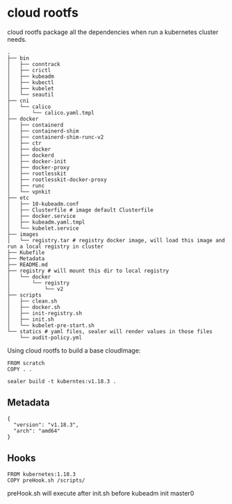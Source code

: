 # cloud rootfs

cloud rootfs package all the dependencies when run a kubernetes cluster needs.

```shell script
.
├── bin
│   ├── conntrack
│   ├── crictl
│   ├── kubeadm
│   ├── kubectl
│   ├── kubelet
│   └── seautil
├── cni
│   └── calico
│       └── calico.yaml.tmpl
├── docker
│   ├── containerd
│   ├── containerd-shim
│   ├── containerd-shim-runc-v2
│   ├── ctr
│   ├── docker
│   ├── dockerd
│   ├── docker-init
│   ├── docker-proxy
│   ├── rootlesskit
│   ├── rootlesskit-docker-proxy
│   ├── runc
│   └── vpnkit
├── etc
│   ├── 10-kubeadm.conf
│   ├── Clusterfile # image default Clusterfile
│   ├── docker.service
│   ├── kubeadm.yaml.tmpl
│   └── kubelet.service
├── images
│   └── registry.tar # registry docker image, will load this image and run a local registry in cluster
├── Kubefile
├── Metadata
├── README.md
├── registry # will mount this dir to local registry
│   └── docker
│       └── registry
│           └── v2
├── scripts
│   ├── clean.sh 
│   ├── docker.sh
│   ├── init-registry.sh
│   ├── init.sh
│   └── kubelet-pre-start.sh
└── statics # yaml files, sealer will render values in those files
    └── audit-policy.yml
```

Using cloud rootfs to build a base cloudImage:

```shell script
FROM scratch
COPY . .
```

```shell script
sealer build -t kuberntes:v1.18.3 .
```

## Metadata

```shell script
{
  "version": "v1.18.3",
  "arch": "amd64"
}
```

## Hooks

```shell script
FROM kubernetes:1.18.3
COPY preHook.sh /scripts/
```
preHook.sh will execute after init.sh before kubeadm init master0 